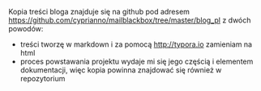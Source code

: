 [//]: # (title: Blogowanie; create_date: 2017-02-23; publish_date: 2017-02-23;)

Kopia treści bloga znajduje się na github pod adresem https://github.com/cyprianno/mailblackbox/tree/master/blog_pl z dwóch powodów:

- treści tworzę w markdown i za pomocą http://typora.io zamieniam na html
- proces powstawania projektu wydaje mi się jego częścią i elementem dokumentacji, więc kopia powinna znajdować się również w repozytorium

